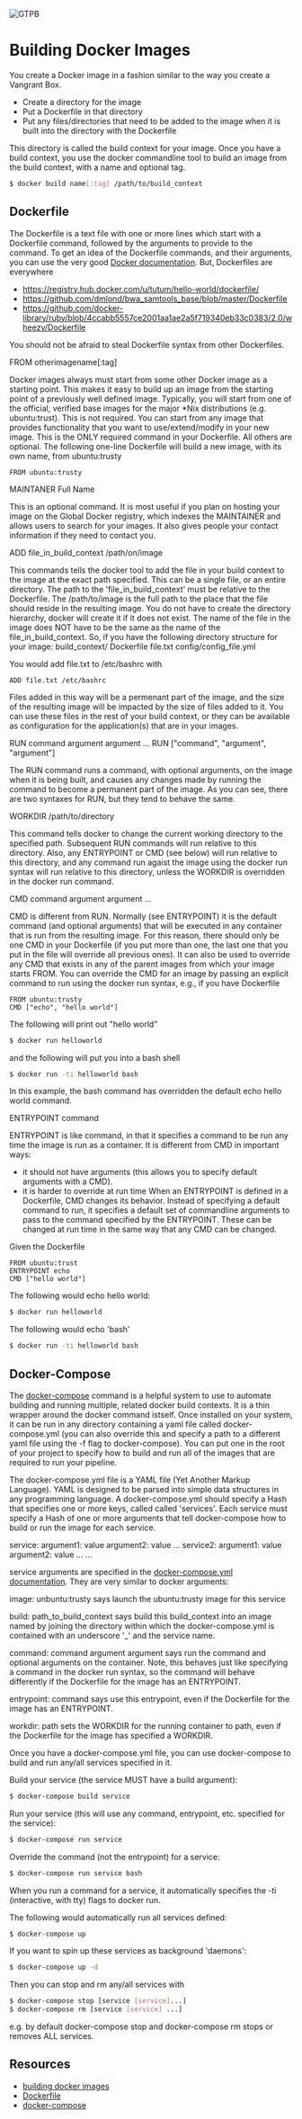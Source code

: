 ![GTPB](http://gtpb.igc.gulbenkian.pt/bicourses/images/GTPB2015logo.png "GTPB")

Building Docker Images
======================

You create a Docker image in a fashion similar to the way you create a Vangrant Box.

- Create a directory for the image
- Put a Dockerfile in that directory
- Put any files/directories that need to be added to the image when it is built into the directory with the Dockerfile

This directory is called the build context for your image.  Once you have a build context, you use the docker commandline tool to build an image from the build context, with a name and optional tag.
```bash
$ docker build name[:tag] /path/to/build_context
```

Dockerfile
----------

The Dockerfile is a text file with one or more lines which start with a Dockerfile command, followed by the arguments to provide to the command. To get an idea of the Dockerfile commands, and their arguments, you can use the very good [Docker documentation](https://docs.docker.com/reference/builder/).  But, Dockerfiles are everywhere

- https://registry.hub.docker.com/u/tutum/hello-world/dockerfile/
- https://github.com/dmlond/bwa_samtools_base/blob/master/Dockerfile
- https://github.com/docker-library/ruby/blob/4ccabb5557ce2001aa1ae2a5f719340eb33c0383/2.0/wheezy/Dockerfile

You should not be afraid to steal Dockerfile syntax from other Dockerfiles.

FROM otherimagename[:tag]

Docker images always must start from some other Docker image as a starting point. This makes it easy to build up an image from the
starting point of a previously well defined image. Typically, you will start from one of the official, verified base images for the major \*Nix distributions (e.g. ubuntu:trust). This is not required.  You can start from any image that provides functionality that you want to use/extend/modify in your new image.  This is the ONLY required command in your Dockerfile.  All others are optional.  The following one-line Dockerfile will build a new image, with its own name, from ubuntu:trusty

```
FROM ubuntu:trusty
```

MAINTANER Full Name <email>

This is an optional command.  It is most useful if you plan on hosting your image on the Global Docker registry, which indexes the MAINTAINER and allows users to search for your images.  It also gives people your contact information if they need to contact you.

ADD file_in_build_context /path/on/image

This commands tells the docker tool to add the file in your build context to the image at the exact path specified. This can be a single file, or an entire directory. The path to the 'file_in_build_context' must be relative to the Dockerfile.  The /path/to/image is the full path to the place that the file should reside in the resulting image.  You do not have to create the directory hierarchy, docker will create it if it does not exist. The name of the file in the image does NOT have to be the same as the name of the file_in_build_context.  So, if you have the following directory structure for your image:
build_context/
              Dockerfile
              file.txt
              config/config_file.yml

You would add file.txt to /etc/bashrc with
```
ADD file.txt /etc/bashrc
```

Files added in this way will be a permenant part of the image, and the size of the resulting image will be impacted by the size of files added to it. You can use these files in the rest of your build context, or they can be available as configuration for the application(s) that are in your images.

RUN command argument argument ...
RUN ["command", "argument", "argument"]

The RUN command runs a command, with optional arguments, on the image when it is being built, and causes any changes made by running the command to become a permanent part of the image.  As you can see, there are two syntaxes for RUN, but they tend to behave the same.

WORKDIR /path/to/directory

This command tells docker to change the current working directory to the specified path.  Subsequent RUN commands will run relative to this directory.  Also, any ENTRYPOINT or CMD (see below) will run relative to this directory, and any command run agaist the image using the docker run syntax will run relative to this directory, unless the WORKDIR is overridden in the docker run command.

CMD command argument argument ...

CMD is different from RUN. Normally (see ENTRYPOINT) it is the default command (and optional arguments) that will be executed in any container that is run from the resulting image.  For this reason, there should only be one CMD in your Dockerfile (if you put more than one, the last one that you put in the file will override all previous ones).  It can also be used to override any CMD that exists in any of the parent images from which your image starts FROM.  You can override the CMD for an image by passing an explicit command to run using the docker run syntax, e.g., if you have Dockerfile
```
FROM ubuntu:trusty
CMD ["echo", "hello world"]
```

The following will print out "hello world"
```bash
$ docker run helloworld
```
and the following will put you into a bash shell
```bash
$ docker run -ti helloworld bash
```
In this example, the bash command has overridden the default echo hello world command.

ENTRYPOINT command

ENTRYPOINT is like command, in that it specifies a command to be run any time the image is run as a container.  It is different from CMD in important ways:
 - it should not have arguments (this allows you to specify default arguments with a CMD).
 - it is harder to override at run time
When an ENTRYPOINT is defined in a Dockerfile, CMD changes its behavior.  Instead of specifying a default command to run, it specifies a default set of commandline arguments to pass to the command specified by the ENTRYPOINT. These can be changed at run time in the same way that any CMD can be changed.

Given the Dockerfile
```
FROM ubuntu:trust
ENTRYPOINT echo
CMD ["hello world"]
```

The following would echo hello world:
```bash
$ docker run helloworld
```
The following would echo 'bash'
```bash
$ docker run -ti helloworld bash
```

Docker-Compose
--------------

The [docker-compose](https://docs.docker.com/compose/) command is a helpful system to use to automate building and running multiple, related docker build contexts. It is a thin wrapper around the docker command istself. Once installed on your system, it can be run in any directory containing a yaml file called docker-compose.yml (you can also override this and specify a path to a different yaml file using the -f flag to docker-compose). You can put one in the root of your project to specify how to build and run all of the images that are required to run your pipeline.

The docker-compose.yml file is a YAML file (Yet Another Markup Language). YAML is designed to be parsed into simple data structures in any programming language. A docker-compose.yml should specify a Hash that specifies one or more keys, called called 'services'.  Each service must specify a Hash of one or more arguments that tell docker-compose how to build or run the image for each service.

service:
  argument1: value
  argument2: value
  ...
service2:
  argument1: value
  argument2: value
  ...
...

service arguments are specified in the [docker-compose.yml documentation](https://docs.docker.com/compose/yml/).  They are very similar to docker arguments:

  image: unbuntu:trusty says launch the ubuntu:trusty image for
  this service

  build: path_to_build_context says build this build_context into an image named by joining the directory within which the docker-compose.yml is contained with an underscore '\_' and the service name.

  command: command argument argument says run the command and optional arguments on the container.  Note, this behaves just like specifying a command in the docker run syntax, so the command will behave differently if the Dockerfile for the image has an ENTRYPOINT.

  entrypoint: command says use this entrypoint, even if the Dockerfile for the image has an ENTRYPOINT.

  workdir: path sets the WORKDIR for the running container to path, even if the Dockerfile for the image has specified a WORKDIR.

Once you have a docker-compose.yml file, you can use docker-compose to build and run any/all services specified in it.

Build your service (the service MUST have a build argument):
```bash
$ docker-compose build service
```

Run your service (this will use any command, entrypoint, etc. specified for the service):
```bash
$ docker-compose run service
```

Override the command (not the entrypoint) for a service:
```bash
$ docker-compose run service bash
```

When you run a command for a service, it automatically specifies the -ti (interactive, with tty) flags to docker run.

The following would automatically run all services defined:
```bash
$ docker-compose up
```

If you want to spin up these services as background 'daemons':
```bash
$ docker-compose up -d
```
Then you can stop and rm any/all services with
```bash
$ docker-compose stop [service [service]...]
$ docker-compose rm [service [service] ...]
```
e.g. by default docker-compose stop and docker-compose rm stops or removes ALL services.

Resources
---------
* [building docker images](https://docs.docker.com/reference/commandline/cli/#build)
* [Dockerfile](https://docs.docker.com/reference/builder/)
* [docker-compose](https://docs.docker.com/compose/)
